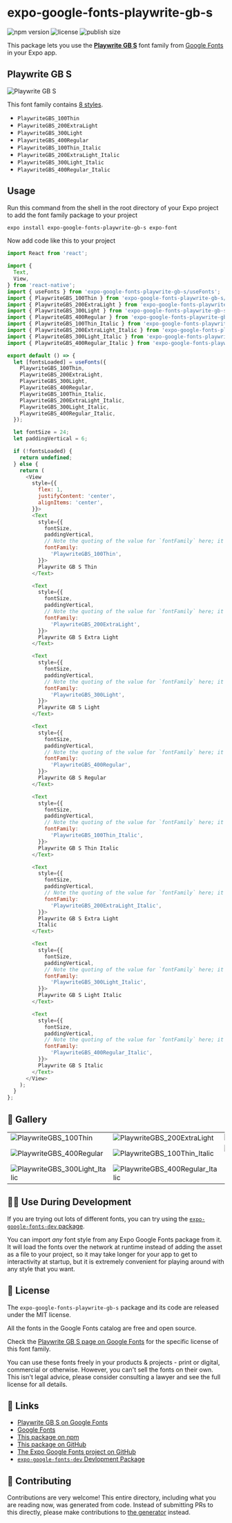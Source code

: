 # expo-google-fonts-playwrite-gb-s

![npm version](https://flat.badgen.net/npm/v/expo-google-fonts-playwrite-gb-s)
![license](https://flat.badgen.net/github/license/expo/google-fonts)
![publish size](https://flat.badgen.net/packagephobia/install/expo-google-fonts-playwrite-gb-s)

This package lets you use the [**Playwrite GB S**](https://fonts.google.com/specimen/Playwrite+GB+S) font family from [Google Fonts](https://fonts.google.com/) in your Expo app.

## Playwrite GB S

![Playwrite GB S](./font-family.png)

This font family contains [8 styles](#-gallery).

- `PlaywriteGBS_100Thin`
- `PlaywriteGBS_200ExtraLight`
- `PlaywriteGBS_300Light`
- `PlaywriteGBS_400Regular`
- `PlaywriteGBS_100Thin_Italic`
- `PlaywriteGBS_200ExtraLight_Italic`
- `PlaywriteGBS_300Light_Italic`
- `PlaywriteGBS_400Regular_Italic`

## Usage

Run this command from the shell in the root directory of your Expo project to add the font family package to your project
```sh
expo install expo-google-fonts-playwrite-gb-s expo-font
```

Now add code like this to your project
```js
import React from 'react';

import {
  Text,
  View,
} from 'react-native';
import { useFonts } from 'expo-google-fonts-playwrite-gb-s/useFonts';
import { PlaywriteGBS_100Thin } from 'expo-google-fonts-playwrite-gb-s/100Thin';
import { PlaywriteGBS_200ExtraLight } from 'expo-google-fonts-playwrite-gb-s/200ExtraLight';
import { PlaywriteGBS_300Light } from 'expo-google-fonts-playwrite-gb-s/300Light';
import { PlaywriteGBS_400Regular } from 'expo-google-fonts-playwrite-gb-s/400Regular';
import { PlaywriteGBS_100Thin_Italic } from 'expo-google-fonts-playwrite-gb-s/100Thin_Italic';
import { PlaywriteGBS_200ExtraLight_Italic } from 'expo-google-fonts-playwrite-gb-s/200ExtraLight_Italic';
import { PlaywriteGBS_300Light_Italic } from 'expo-google-fonts-playwrite-gb-s/300Light_Italic';
import { PlaywriteGBS_400Regular_Italic } from 'expo-google-fonts-playwrite-gb-s/400Regular_Italic';

export default () => {
  let [fontsLoaded] = useFonts({
    PlaywriteGBS_100Thin,
    PlaywriteGBS_200ExtraLight,
    PlaywriteGBS_300Light,
    PlaywriteGBS_400Regular,
    PlaywriteGBS_100Thin_Italic,
    PlaywriteGBS_200ExtraLight_Italic,
    PlaywriteGBS_300Light_Italic,
    PlaywriteGBS_400Regular_Italic,
  });

  let fontSize = 24;
  let paddingVertical = 6;

  if (!fontsLoaded) {
    return undefined;
  } else {
    return (
      <View
        style={{
          flex: 1,
          justifyContent: 'center',
          alignItems: 'center',
        }}>
        <Text
          style={{
            fontSize,
            paddingVertical,
            // Note the quoting of the value for `fontFamily` here; it expects a string!
            fontFamily:
              'PlaywriteGBS_100Thin',
          }}>
          Playwrite GB S Thin
        </Text>

        <Text
          style={{
            fontSize,
            paddingVertical,
            // Note the quoting of the value for `fontFamily` here; it expects a string!
            fontFamily:
              'PlaywriteGBS_200ExtraLight',
          }}>
          Playwrite GB S Extra Light
        </Text>

        <Text
          style={{
            fontSize,
            paddingVertical,
            // Note the quoting of the value for `fontFamily` here; it expects a string!
            fontFamily:
              'PlaywriteGBS_300Light',
          }}>
          Playwrite GB S Light
        </Text>

        <Text
          style={{
            fontSize,
            paddingVertical,
            // Note the quoting of the value for `fontFamily` here; it expects a string!
            fontFamily:
              'PlaywriteGBS_400Regular',
          }}>
          Playwrite GB S Regular
        </Text>

        <Text
          style={{
            fontSize,
            paddingVertical,
            // Note the quoting of the value for `fontFamily` here; it expects a string!
            fontFamily:
              'PlaywriteGBS_100Thin_Italic',
          }}>
          Playwrite GB S Thin Italic
        </Text>

        <Text
          style={{
            fontSize,
            paddingVertical,
            // Note the quoting of the value for `fontFamily` here; it expects a string!
            fontFamily:
              'PlaywriteGBS_200ExtraLight_Italic',
          }}>
          Playwrite GB S Extra Light
          Italic
        </Text>

        <Text
          style={{
            fontSize,
            paddingVertical,
            // Note the quoting of the value for `fontFamily` here; it expects a string!
            fontFamily:
              'PlaywriteGBS_300Light_Italic',
          }}>
          Playwrite GB S Light Italic
        </Text>

        <Text
          style={{
            fontSize,
            paddingVertical,
            // Note the quoting of the value for `fontFamily` here; it expects a string!
            fontFamily:
              'PlaywriteGBS_400Regular_Italic',
          }}>
          Playwrite GB S Italic
        </Text>
      </View>
    );
  }
};

```

## 🔡 Gallery


||||
|-|-|-|
|![PlaywriteGBS_100Thin](.//100Thin/PlaywriteGBS_100Thin.ttf.png)|![PlaywriteGBS_200ExtraLight](.//200ExtraLight/PlaywriteGBS_200ExtraLight.ttf.png)|![PlaywriteGBS_300Light](.//300Light/PlaywriteGBS_300Light.ttf.png)||
|![PlaywriteGBS_400Regular](.//400Regular/PlaywriteGBS_400Regular.ttf.png)|![PlaywriteGBS_100Thin_Italic](.//100Thin_Italic/PlaywriteGBS_100Thin_Italic.ttf.png)|![PlaywriteGBS_200ExtraLight_Italic](.//200ExtraLight_Italic/PlaywriteGBS_200ExtraLight_Italic.ttf.png)||
|![PlaywriteGBS_300Light_Italic](.//300Light_Italic/PlaywriteGBS_300Light_Italic.ttf.png)|![PlaywriteGBS_400Regular_Italic](.//400Regular_Italic/PlaywriteGBS_400Regular_Italic.ttf.png)|||


## 👩‍💻 Use During Development

If you are trying out lots of different fonts, you can try using the [`expo-google-fonts-dev` package](https://github.com/freeboub/google-fonts/tree/master/font-packages/dev#readme).

You can import *any* font style from any Expo Google Fonts package from it. It will load the fonts
over the network at runtime instead of adding the asset as a file to your project, so it may take longer
for your app to get to interactivity at startup, but it is extremely convenient
for playing around with any style that you want.

## 📖 License

The `expo-google-fonts-playwrite-gb-s` package and its code are released under the MIT license.

All the fonts in the Google Fonts catalog are free and open source.

Check the [Playwrite GB S page on Google Fonts](https://fonts.google.com/specimen/Playwrite+GB+S) for the specific license of this font family.

You can use these fonts freely in your products & projects - print or digital, commercial or otherwise. However, you can't sell the fonts on their own. This isn't legal advice, please consider consulting a lawyer and see the full license for all details.

## 🔗 Links

- [Playwrite GB S on Google Fonts](https://fonts.google.com/specimen/Playwrite+GB+S)
- [Google Fonts](https://fonts.google.com/)
- [This package on npm](https://www.npmjs.com/package/expo-google-fonts-playwrite-gb-s)
- [This package on GitHub](https://github.com/freeboub/google-fonts/tree/master/font-packages/playwrite-gb-s)
- [The Expo Google Fonts project on GitHub](https://github.com/freeboub/google-fonts)
- [`expo-google-fonts-dev` Devlopment Package](https://github.com/freeboub/google-fonts/tree/master/font-packages/dev)

## 🤝 Contributing

Contributions are very welcome! This entire directory, including what you are reading now, was generated from code. Instead of submitting PRs to this directly, please make contributions to [the generator](https://github.com/freeboub/google-fonts/tree/master/packages/generator) instead.
